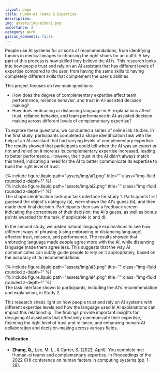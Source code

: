 ```yaml
---
layout: page
title: Human-AI Teams & Expertise
description: 
img: assets/img/aibot1.png
importance: 2
category: Work
giscus_comments: false
---
```


People use AI systems for all sorts of recommendations, from identifying tumors in medical images to choosing the right shoes for an outfit. A key part of this process is how skilled they believe the AI is. This research looks into how people trust and rely on an AI assistant that has different levels of expertise compared to the user, from having the same skills to having completely different skills that complement the user's abilities.

This project focuses on two main questions: 
- How does the degree of complementary expertise affect team performance, reliance behavior, and trust in AI-assisted decision making?
- How does embracing or distancing language in AI explanations affect trust, reliance behavior, and team performance in AI-assisted decision making across different levels of complementary expertise?

To explore these questions, we conducted a series of online lab studies. In the first study, participants completed a shape identification task with the help of an AI assistant that had varying levels of complementary expertise. The results showed that participants could tell when the AI was an expert or not and relied on it more as its complementary expertise increased, leading to better performance. However, their trust in the AI didn't always match this trend, indicating a need for the AI to better communicate its expertise to build the right level of trust.

<div class="row justify-content-sm-center">
    <div class="col-sm-6 mt-3 mt-md-0">
        {% include figure.liquid path="assets/img/ai1.png" title="" class="img-fluid rounded z-depth-1" %}
    </div>
    <div class="col-sm-6 mt-5 mt-md-0">
        {% include figure.liquid path="assets/img/ai2.png" title="" class="img-fluid rounded z-depth-1" %}
    </div>
</div>
<div class="caption">
The shape identification task and task interface for study 1. Participants first guessed the object's category (a), were shown the AI's guess (b), and then made their final decision. Participants then saw a feedback screen indicating the correctness of their decision, the AI's guess, as well as bonus points awarded for the task, if applicable (c and d).
</div>

In the second study, we added natural language explanations to see how different ways of phrasing (using embracing or distancing language) affected trust, reliance, and performance. The results showed that embracing language made people agree more with the AI, while distancing language made them agree less. This suggests that the way AI communicates can subtly guide people to rely on it appropriately, based on the accuracy of its recommendations.

<div class="row justify-content-sm-center">
    <div class="col-sm-6 mt-3 mt-md-0">
        {% include figure.liquid path="assets/img/ai3.png" title="" class="img-fluid rounded z-depth-1" %}
    </div>
    <div class="col-sm-6 mt-5 mt-md-0">
        {% include figure.liquid path="assets/img/ai4.png" title="" class="img-fluid rounded z-depth-1" %}
    </div>
</div>
<div class="caption">
    The task interface shown to participants, including the AI's recommendation and explanation, in Study 2.
</div>

This research sheds light on how people trust and rely on AI systems with different expertise levels and how the language used in AI explanations can impact this relationship. The findings provide important insights for designing AI assistants that effectively communicate their expertise, fostering the right level of trust and reliance, and enhancing human-AI collaboration and decision-making across various fields.

#### Publication
- **Zhang, Q.,** Lee, M. L., & Carter, S. (2022, April). You complete me: Human-ai teams and complementary expertise. In Proceedings of the 2022 CHI conference on human factors in computing systems (pp. 1-28).

